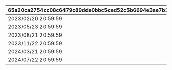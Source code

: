 |65a20ca2754cc08c6479c89dde0bbc5ced52c5b6694e3ae7b3b71f5a8883e46e|d4ad130c7d60be511ea7d5e3dd29cdd4c906db3dba54b493bdf068aa6ae88cb6|2fa7e2ff74bfa1392f87ef1c668986b4ff271191194693e4e2f20af1df4455e6|d1da1798c30ba35093b8a03c97333abc07f1dbb3e0a47591ed9902e375c6bc8e|95a507348d3a95dec92fbc3575314db148172b8a8318224f9f15440677e8022a|e73a70b6b50a1d7aec96f3e903991c4496bbe89561f4386576a41f8900a16aea|
| --- | --- | --- | --- | --- | --- |
|2023/02/20 20:59:59|2023/02/20 05:00:00|2023/02/15 15:00:00|2023/02/19 20:59:59|1001|74001999|
|2023/05/23 20:59:59|2023/05/23 05:00:00|2023/05/18 12:00:00|2023/05/22 20:59:59|1002|74001999|
|2023/08/21 20:59:59|2023/08/21 05:00:00|2023/08/16 12:00:00|2023/08/20 20:59:59|1003|74001999|
|2023/11/22 20:59:59|2023/11/22 05:00:00|2023/11/17 12:00:00|2023/11/21 20:59:59|1004|74001999|
|2024/03/21 20:59:59|2024/03/21 05:00:00|2024/03/16 12:00:00|2024/03/20 20:59:59|1005|74001999|
|2024/07/22 20:59:59|2024/07/22 05:00:00|2024/07/17 12:00:00|2024/07/21 20:59:59|1006|74001999|